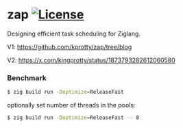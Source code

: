 zap [![License](https://img.shields.io/badge/license-MIT-8FBD08.svg)](https://shields.io/)
====
Designing efficient task scheduling for Ziglang.

V1: https://github.com/kprotty/zap/tree/blog

V2: https://x.com/kingprotty/status/1873793282612060580

### Benchmark

```sh
$ zig build run -Doptimize=ReleaseFast
```

optionally set number of threads in the pools:

```sh
$ zig build run -Doptimize=ReleaseFast -- 8
```